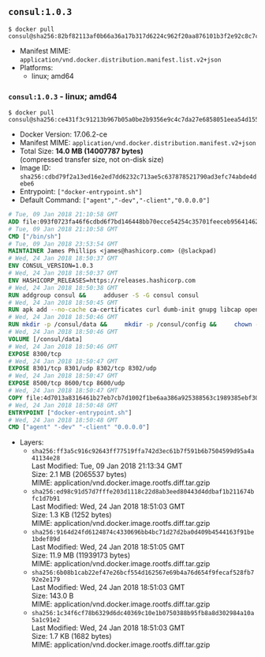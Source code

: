 ## `consul:1.0.3`

```console
$ docker pull consul@sha256:82bf82113af0b66a36a17b317d6224c962f20aa876101b3f2e92c8c7c8035ebd
```

-	Manifest MIME: `application/vnd.docker.distribution.manifest.list.v2+json`
-	Platforms:
	-	linux; amd64

### `consul:1.0.3` - linux; amd64

```console
$ docker pull consul@sha256:ce431f3c91213b967b05a0be2b9356e9c4c7da27e6858051eea54d155fd4948f
```

-	Docker Version: 17.06.2-ce
-	Manifest MIME: `application/vnd.docker.distribution.manifest.v2+json`
-	Total Size: **14.0 MB (14007787 bytes)**  
	(compressed transfer size, not on-disk size)
-	Image ID: `sha256:cdbd79f2a13ed16e2ed7dd6232c713ae5c637878521790ad3efc74abde4debe6`
-	Entrypoint: `["docker-entrypoint.sh"]`
-	Default Command: `["agent","-dev","-client","0.0.0.0"]`

```dockerfile
# Tue, 09 Jan 2018 21:10:58 GMT
ADD file:093f0723fa46f6cdbd6f7bd146448bb70ecce54254c35701feeceb956414622f in / 
# Tue, 09 Jan 2018 21:10:58 GMT
CMD ["/bin/sh"]
# Tue, 09 Jan 2018 23:53:54 GMT
MAINTAINER James Phillips <james@hashicorp.com> (@slackpad)
# Wed, 24 Jan 2018 18:50:37 GMT
ENV CONSUL_VERSION=1.0.3
# Wed, 24 Jan 2018 18:50:37 GMT
ENV HASHICORP_RELEASES=https://releases.hashicorp.com
# Wed, 24 Jan 2018 18:50:38 GMT
RUN addgroup consul &&     adduser -S -G consul consul
# Wed, 24 Jan 2018 18:50:45 GMT
RUN apk add --no-cache ca-certificates curl dumb-init gnupg libcap openssl su-exec &&     gpg --keyserver pgp.mit.edu --recv-keys 91A6E7F85D05C65630BEF18951852D87348FFC4C &&     mkdir -p /tmp/build &&     cd /tmp/build &&     wget ${HASHICORP_RELEASES}/consul/${CONSUL_VERSION}/consul_${CONSUL_VERSION}_linux_amd64.zip &&     wget ${HASHICORP_RELEASES}/consul/${CONSUL_VERSION}/consul_${CONSUL_VERSION}_SHA256SUMS &&     wget ${HASHICORP_RELEASES}/consul/${CONSUL_VERSION}/consul_${CONSUL_VERSION}_SHA256SUMS.sig &&     gpg --batch --verify consul_${CONSUL_VERSION}_SHA256SUMS.sig consul_${CONSUL_VERSION}_SHA256SUMS &&     grep consul_${CONSUL_VERSION}_linux_amd64.zip consul_${CONSUL_VERSION}_SHA256SUMS | sha256sum -c &&     unzip -d /bin consul_${CONSUL_VERSION}_linux_amd64.zip &&     cd /tmp &&     rm -rf /tmp/build &&     apk del gnupg openssl &&     rm -rf /root/.gnupg
# Wed, 24 Jan 2018 18:50:46 GMT
RUN mkdir -p /consul/data &&     mkdir -p /consul/config &&     chown -R consul:consul /consul
# Wed, 24 Jan 2018 18:50:46 GMT
VOLUME [/consul/data]
# Wed, 24 Jan 2018 18:50:46 GMT
EXPOSE 8300/tcp
# Wed, 24 Jan 2018 18:50:47 GMT
EXPOSE 8301/tcp 8301/udp 8302/tcp 8302/udp
# Wed, 24 Jan 2018 18:50:47 GMT
EXPOSE 8500/tcp 8600/tcp 8600/udp
# Wed, 24 Jan 2018 18:50:47 GMT
COPY file:4d7013a8316461b27eb7cb7d1002f1be6aa386a925388563c1989385ebf30c2c in /usr/local/bin/docker-entrypoint.sh 
# Wed, 24 Jan 2018 18:50:48 GMT
ENTRYPOINT ["docker-entrypoint.sh"]
# Wed, 24 Jan 2018 18:50:48 GMT
CMD ["agent" "-dev" "-client" "0.0.0.0"]
```

-	Layers:
	-	`sha256:ff3a5c916c92643ff77519ffa742d3ec61b7f591b6b7504599d95a4a41134e28`  
		Last Modified: Tue, 09 Jan 2018 21:13:34 GMT  
		Size: 2.1 MB (2065537 bytes)  
		MIME: application/vnd.docker.image.rootfs.diff.tar.gzip
	-	`sha256:ed98c91d57d7fffe203d1118c22d8ab3eed80443d4ddbaf1b211674bfc1d7b91`  
		Last Modified: Wed, 24 Jan 2018 18:51:03 GMT  
		Size: 1.3 KB (1252 bytes)  
		MIME: application/vnd.docker.image.rootfs.diff.tar.gzip
	-	`sha256:9164d24fd6124874c4330696bb4bc71d27d2ba0d409b4544163f91be1bdef89d`  
		Last Modified: Wed, 24 Jan 2018 18:51:05 GMT  
		Size: 11.9 MB (11939173 bytes)  
		MIME: application/vnd.docker.image.rootfs.diff.tar.gzip
	-	`sha256:6b08b1cab22ef47e26bcf554d162567e69b4a76d654f9fecaf528fb792e2e179`  
		Last Modified: Wed, 24 Jan 2018 18:51:03 GMT  
		Size: 143.0 B  
		MIME: application/vnd.docker.image.rootfs.diff.tar.gzip
	-	`sha256:1c34f6cf78b6329d6dc40369c10e1b0750388b95fb8a8d302984a10a5a1c91e2`  
		Last Modified: Wed, 24 Jan 2018 18:51:03 GMT  
		Size: 1.7 KB (1682 bytes)  
		MIME: application/vnd.docker.image.rootfs.diff.tar.gzip
